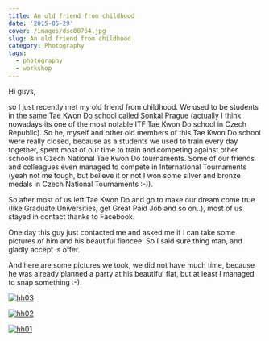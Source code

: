 ```yaml
---
title: An old friend from childhood
date: '2015-05-29'
cover: /images/dsc00764.jpg
slug: An old friend from childhood
category: Photography
tags:
  - photography
  - workshop
---
```


Hi guys,

so I just recently met my old friend from childhood. We used to be students in the same Tae Kwon Do school called Sonkal Prague (actually I think nowadays its one of the most notable ITF Tae Kwon Do school in Czech Republic). So he, myself and other old members of this Tae Kwon Do school were really closed, because as a students we used to train every day together, spent most of our time to train and competing against other schools in Czech National Tae Kwon Do tournaments. Some of our friends and colleagues even managed to compete in International Tournaments (yeah not me tough, but believe it or not I won some silver and bronze medals in Czech National Tournaments :-)).

So after most of us left Tae Kwon Do and go to make our dream come true (like Graduate Universities, get Great Paid Job and so on..), most of us stayed in contact thanks to Facebook.

One day this guy just contacted me and asked me if I can take some pictures of him and his beautiful fiancee. So I said sure thing man, and gladly accept is offer.

And here are some pictures we took, we did not have much time, because he was already planned a party at his beautiful flat, but at least I managed to snap something :-).

[![hh03](images/DSC00764-1024x683.jpg)](http://haihanguyen.eu/wp-content/uploads/2015/05/DSC00764.jpg)

[![hh02](images/DSC00776-1024x683.jpg)](http://haihanguyen.eu/wp-content/uploads/2015/05/DSC00776.jpg)

[![hh01](images/DSC00774-1024x683.jpg)](http://haihanguyen.eu/wp-content/uploads/2015/05/DSC00774.jpg)
